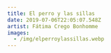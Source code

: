 ```yaml
---
title: El perro y las sillas
date: 2019-07-06T22:05:07.548Z
artist: Fátima Crego Bonhomme
images:
  - /img/elperroylassillas.webp
---
```


